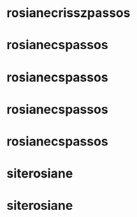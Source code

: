 # rosianecrisszpassos

# rosianecspassos
# rosianecspassos
# rosianecspassos
# rosianecspassos
# siterosiane
# siterosiane
